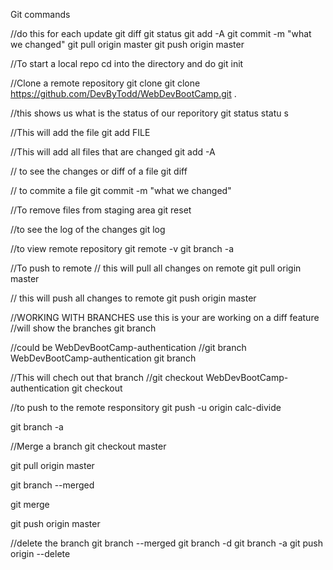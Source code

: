 Git commands

//do this for each update
git diff
git status
git add -A
git commit -m "what we changed"
git pull origin master
git push origin master

//To start a local repo cd into the directory and do 
git init 

//Clone a remote repository 
git clone <URL> <where to clone>
git clone https://github.com/DevByTodd/WebDevBootCamp.git .

//this shows us what is the status of our reporitory
git status statu s

//This will add the file
git add FILE

//This will add all files that are changed
git add -A

// to see the changes or diff of a file
git diff

// to commite a file
git commit -m "what we changed"

//To remove files from staging area
git reset

//to see the log of the changes
git log

//to view remote repository
git remote -v
git branch -a

//To push to remote
// this will pull all changes on remote
git pull origin master

// this will push all changes to remote
git push origin master

//WORKING WITH BRANCHES use this is your are working on a diff feature
//will show the branches
git branch 
 
//could be WebDevBootCamp-authentication
//git branch WebDevBootCamp-authentication
git branch <name of branch>

//This will chech out that branch
//git checkout WebDevBootCamp-authentication
git checkout <name of branches>

//to push to the remote responsitory 
git push -u origin calc-divide

git branch -a

//Merge a branch
git checkout master

git pull origin master

git branch --merged

git merge <name of branch>

git push origin master

//delete the branch
git branch --merged
git branch -d <anme of branch>
git branch -a
git push origin --delete <name of branch>







